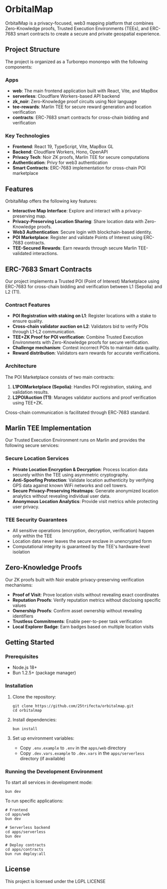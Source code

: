 # OrbitalMap

OrbitalMap is a privacy-focused, web3 mapping platform that combines Zero-Knowledge proofs, Trusted Execution Environments (TEEs), and ERC-7683 smart contracts to create a secure and private geospatial experience.

## Project Structure

The project is organized as a Turborepo monorepo with the following components:

### Apps

- **web**: The main frontend application built with React, Vite, and MapBox
- **serverless**: Cloudflare Workers-based API backend
- **zk_noir**: Zero-Knowledge proof circuits using Noir language
- **tee-rewards**: Marlin TEE for secure reward generation and location verification
- **contracts**: ERC-7683 smart contracts for cross-chain bidding and verification

### Key Technologies

- **Frontend**: React 19, TypeScript, Vite, MapBox GL
- **Backend**: Cloudflare Workers, Hono, OpenAPI
- **Privacy Tech**: Noir ZK proofs, Marlin TEE for secure computations
- **Authentication**: Privy for web3 authentication
- **Smart Contracts**: ERC-7683 implementation for cross-chain POI marketplace

## Features

OrbitalMap offers the following key features:

- **Interactive Map Interface**: Explore and interact with a privacy-preserving map.
- **Privacy-Preserving Location Sharing**: Share location data with Zero-Knowledge proofs.
- **Web3 Authentication**: Secure login with blockchain-based identity.
- **POI Marketplace**: Register and validate Points of Interest using ERC-7683 contracts.
- **TEE-Secured Rewards**: Earn rewards through secure Marlin TEE-validated interactions.

## ERC-7683 Smart Contracts

Our project implements a Trusted POI (Point of Interest) Marketplace using ERC-7683 for cross-chain bidding and verification between L1 (Sepolia) and L2 (T1).

### Contract Features

- **POI Registration with staking on L1**: Register locations with a stake to ensure quality.
- **Cross-chain validator auction on L2**: Validators bid to verify POIs through L1-L2 communication.
- **TEE+ZK Proof for POI verification**: Combine Trusted Execution Environments with Zero-Knowledge proofs for secure verification.
- **Challenge mechanism**: Contest incorrect POIs to maintain data quality.
- **Reward distribution**: Validators earn rewards for accurate verifications.

### Architecture

The POI Marketplace consists of two main contracts:

1. **L1POIMarketplace (Sepolia)**: Handles POI registration, staking, and validation results.
2. **L2POIAuction (T1)**: Manages validator auctions and proof verification using TEE+ZK.

Cross-chain communication is facilitated through ERC-7683 standard.

## Marlin TEE Implementation

Our Trusted Execution Environment runs on Marlin and provides the following secure services:

### Secure Location Services

- **Private Location Encryption & Decryption**: Process location data securely within the TEE using asymmetric cryptography.
- **Anti-Spoofing Protection**: Validate location authenticity by verifying GPS data against known WiFi networks and cell towers.
- **Secure Privacy-Preserving Heatmaps**: Generate anonymized location analytics without revealing individual user data.
- **Anonymous Location Analytics**: Provide visit metrics while protecting user privacy.

### TEE Security Guarantees

- All sensitive operations (encryption, decryption, verification) happen only within the TEE
- Location data never leaves the secure enclave in unencrypted form
- Computational integrity is guaranteed by the TEE's hardware-level isolation

## Zero-Knowledge Proofs

Our ZK proofs built with Noir enable privacy-preserving verification mechanisms:

- **Proof of Visit**: Prove location visits without revealing exact coordinates
- **Reputation Proofs**: Verify reputation metrics without disclosing specific values
- **Ownership Proofs**: Confirm asset ownership without revealing identifiers
- **Trustless Commitments**: Enable peer-to-peer task verification
- **Local Explorer Badge**: Earn badges based on multiple location visits

## Getting Started

### Prerequisites

- Node.js 18+
- Bun 1.2.5+ (package manager)

### Installation

1. Clone the repository:
   ```
   git clone https://github.com/25trifecta/orbitalmap.git
   cd orbitalmap
   ```

2. Install dependencies:
   ```
   bun install
   ```

3. Set up environment variables:
   - Copy `.env.example` to `.env` in the `apps/web` directory
   - Copy `.dev.vars.example` to `.dev.vars` in the `apps/serverless` directory (if available)

### Running the Development Environment

To start all services in development mode:

```
bun dev
```

To run specific applications:

```
# Frontend
cd apps/web
bun dev

# Serverless backend
cd apps/serverless
bun dev

# Deploy contracts
cd apps/contracts
bun run deploy:all
```

## License

This project is licensed under the LGPL LICENSE
